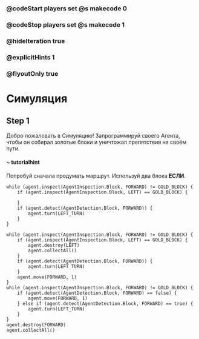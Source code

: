 ### @codeStart players set @s makecode 0
### @codeStop players set @s makecode 1

### @hideIteration true 
### @explicitHints 1
### @flyoutOnly true

# Симуляция

## Step 1
Добро пожаловать в Симуляцию! Запрограммируй своего Агента, чтобы он собирал золотые блоки и уничтожал препятствия на своём пути.

#### ~ tutorialhint
Попробуй сначала продумать маршрут. Используй два блока **ЕСЛИ**.


```template
while (agent.inspect(AgentInspection.Block, FORWARD) != GOLD_BLOCK) {
    if (agent.inspect(AgentInspection.Block, LEFT) == GOLD_BLOCK) {
        
    }
    if (agent.detect(AgentDetection.Block, FORWARD)) {
        agent.turn(LEFT_TURN)
    }
}

```
```ghost
while (agent.inspect(AgentInspection.Block, FORWARD) != GOLD_BLOCK) {
    if (agent.inspect(AgentInspection.Block, LEFT) == GOLD_BLOCK) {
        agent.destroy(LEFT)
        agent.collectAll()
    }
    if (agent.detect(AgentDetection.Block, FORWARD)) {
        agent.turn(LEFT_TURN)
    }
    agent.move(FORWARD, 1)
}
while (agent.inspect(AgentInspection.Block, FORWARD) != GOLD_BLOCK) {
    if (agent.detect(AgentDetection.Block, FORWARD) == false) {
        agent.move(FORWARD, 1)
    } else if (agent.detect(AgentDetection.Block, FORWARD) == true) {
        agent.turn(LEFT_TURN)
    }
}
agent.destroy(FORWARD)
agent.collectAll()
```

